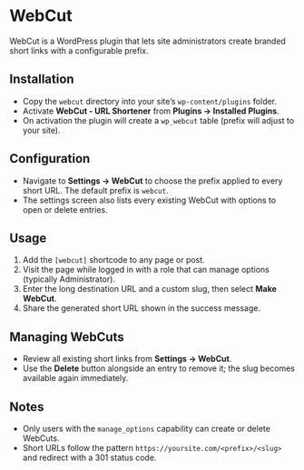 # WebCut

WebCut is a WordPress plugin that lets site administrators create branded short links with a configurable prefix.

## Installation
- Copy the `webcut` directory into your site’s `wp-content/plugins` folder.
- Activate **WebCut - URL Shortener** from **Plugins → Installed Plugins**.
- On activation the plugin will create a `wp_webcut` table (prefix will adjust to your site).

## Configuration
- Navigate to **Settings → WebCut** to choose the prefix applied to every short URL. The default prefix is `webcut`.
- The settings screen also lists every existing WebCut with options to open or delete entries.

## Usage
1. Add the `[webcut]` shortcode to any page or post.
2. Visit the page while logged in with a role that can manage options (typically Administrator).
3. Enter the long destination URL and a custom slug, then select **Make WebCut**.
4. Share the generated short URL shown in the success message.

## Managing WebCuts
- Review all existing short links from **Settings → WebCut**.
- Use the **Delete** button alongside an entry to remove it; the slug becomes available again immediately.

## Notes
- Only users with the `manage_options` capability can create or delete WebCuts.
- Short URLs follow the pattern `https://yoursite.com/<prefix>/<slug>` and redirect with a 301 status code.
